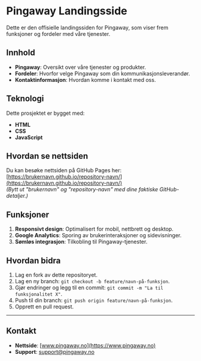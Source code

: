 # Pingaway Landingsside

Dette er den offisielle landingssiden for Pingaway, som viser frem funksjoner og fordeler med våre tjenester.

## Innhold

- **Pingaway**: Oversikt over våre tjenester og produkter.
- **Fordeler**: Hvorfor velge Pingaway som din kommunikasjonsleverandør.
- **Kontaktinformasjon**: Hvordan komme i kontakt med oss.

## Teknologi

Dette prosjektet er bygget med:
- **HTML**
- **CSS**
- **JavaScript**

## Hvordan se nettsiden

Du kan besøke nettsiden på GitHub Pages her:
[https://brukernavn.github.io/repository-navn/](https://brukernavn.github.io/repository-navn/)  
*(Bytt ut "brukernavn" og "repository-navn" med dine faktiske GitHub-detaljer.)*

## Funksjoner

1. **Responsivt design**: Optimalisert for mobil, nettbrett og desktop.
2. **Google Analytics**: Sporing av brukerinteraksjoner og sidevisninger.
3. **Sømløs integrasjon**: Tilkobling til Pingaway-tjenester.

## Hvordan bidra

1. Lag en fork av dette repositoryet.
2. Lag en ny branch: `git checkout -b feature/navn-på-funksjon`.
3. Gjør endringer og legg til en commit: `git commit -m "La til funksjonalitet X"`.
4. Push til din branch: `git push origin feature/navn-på-funksjon`.
5. Opprett en pull request.

---

## Kontakt

- **Nettside**: [www.pingaway.no](https://www.pingaway.no)
- **Support**: support@pingaway.no
